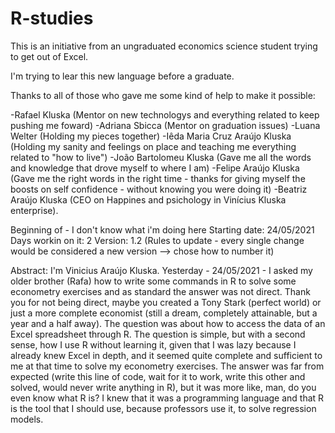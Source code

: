 # R-studies
This is an initiative from an ungraduated economics science student trying to get out of Excel.

I'm trying to lear this new language before a graduate.

Thanks to all of those who gave me some kind of help to make it possible:

 -Rafael Kluska (Mentor on new technologys and everything related to keep pushing me foward)
 -Adriana Sbicca (Mentor on graduation issues)
 -Luana Welter (Holding my pieces together)
 -Iêda Maria Cruz Araújo Kluska (Holding my sanity and feelings on place and teaching me everything related to "how to live")
 -João Bartolomeu Kluska (Gave me all the words and knowledge that drove myself to where I am)
 -Felipe Araújo Kluska (Gave me the right words in the right time - thanks for giving myself the boosts on self confidence - without knowing you were doing it)
 -Beatriz Araújo Kluska (CEO on Happines and psichology in Vinícius Kluska enterprise).

Beginning of - I don't know what i'm doing here 
Starting date: 24/05/2021
Days workin on it: 2
Version: 1.2 (Rules to update - every single change would be considered a new version --> chose how to number it)

Abstract:
    I'm Vinicius Araújo Kluska. Yesterday - 24/05/2021 - I asked my older brother (Rafa) how to write some commands in R to solve some econometry exercises and as standard the answer was not direct. Thank you for not being direct, maybe you created a Tony Stark (perfect world) or just a more complete economist (still a dream, completely attainable, but a year and a half away). The question was about how to access the data of an Excel spreadsheet through R. The question is simple, but with a second sense, how I use R without learning it, given that I was lazy because I already knew Excel in depth, and it seemed quite complete and sufficient to me at that time to solve my econometry exercises. The answer was far from expected (write this line of code, wait for it to work, write this other and solved, would never write anything in R), but it was more like, man, do you even know what R is? I knew that it was a programming language and that R is the tool that I should use, because professors use it, to solve regression models.